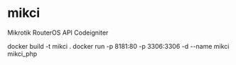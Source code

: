 # mikci
Mikrotik RouterOS API Codeigniter

docker build -t mikci .
docker run -p 8181:80 -p 3306:3306 -d --name mikci mikci_php